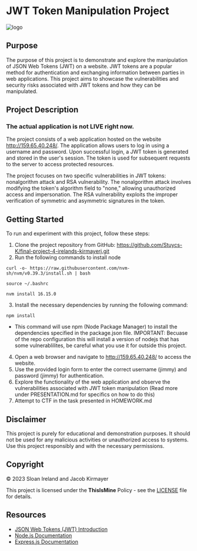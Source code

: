 # JWT Token Manipulation Project
![logo](https://miro.medium.com/v2/resize:fit:1170/1*AMeiWwTqbLAUe0bvdVTVLA.png)
## Purpose

The purpose of this project is to demonstrate and explore the manipulation of JSON Web Tokens (JWT) on a website. JWT tokens are a popular method for authentication and exchanging information between parties in web applications. This project aims to showcase the vulnerabilities and security risks associated with JWT tokens and how they can be manipulated.

## Project Description
### The actual application is not LIVE right now. 
The project consists of a web application hosted on the website http://159.65.40.248/. The application allows users to log in using a username and password. Upon successful login, a JWT token is generated and stored in the user's session. The token is used for subsequent requests to the server to access protected resources.

The project focuses on two specific vulnerabilities in JWT tokens: nonalgorithm attack and RSA vulnerability. The nonalgorithm attack involves modifying the token's algorithm field to "none," allowing unauthorized access and impersonation. The RSA vulnerability exploits the improper verification of symmetric and asymmetric signatures in the token.

## Getting Started

To run and experiment with this project, follow these steps:

1. Clone the project repository from GitHub: https://github.com/Stuycs-K/final-project-4-irelands-kirmayerj.git
2. Run the following commands to install node

```
curl -o- https://raw.githubusercontent.com/nvm-sh/nvm/v0.39.3/install.sh | bash

source ~/.bashrc

nvm install 16.15.0
```


3. Install the necessary dependencies by running the following command: 
```
npm install
```
 - This command will use npm (Node Package Manager) to install the dependencies specified in the package.json file. IMPORTANT: Becuase of the repo configuration this will install a version of nodejs that has some vulnerablilites, be careful what you use it for outside this project. 


4. Open a web browser and navigate to http://159.65.40.248/ to access the website.
5. Use the provided login form to enter the correct username (jimmy) and password (jimmy) for authentication.
6. Explore the functionality of the web application and observe the vulnerabilities associated with JWT token manipulation (Read more under PRESENTATION.md for specifics on how to do this)
7. Attempt to CTF in the task presented in HOMEWORK.md

## Disclaimer

This project is purely for educational and demonstration purposes. It should not be used for any malicious activities or unauthorized access to systems. Use this project responsibly and with the necessary permissions. 

## Copyright

© 2023 Sloan Ireland and Jacob Kirmayer

This project is licensed under the **ThisIsMine** Policy - see the [LICENSE](https://www.bing.com/ck/a?!&&p=3b44a9a64d0e13aeJmltdHM9MTY4NTMxODQwMCZpZ3VpZD0xMmRhYzlkOC1mYzgzLTY0Y2YtMjMzNi1kYjRmZmQ5MTY1ZDYmaW5zaWQ9NTIxMA&ptn=3&hsh=3&fclid=12dac9d8-fc83-64cf-2336-db4ffd9165d6&psq=rickroll&u=a1aHR0cHM6Ly93d3cueW91dHViZS5jb20vd2F0Y2g_dj1kUXc0dzlXZ1hjUQ&ntb=1) file for details.


## Resources

- [JSON Web Tokens (JWT) Introduction](https://jwt.io/introduction/)
- [Node.js Documentation](https://nodejs.org/)
- [Express.js Documentation](https://expressjs.com/)

